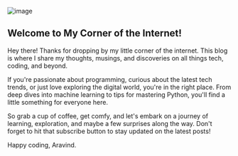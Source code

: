

![image](https://github.com/AravindSuresh97/AravindSuresh97.github.io/assets/138949012/333d4ded-aab3-4cd3-97ff-5241b670346f)


## Welcome to My Corner of the Internet!

Hey there! Thanks for dropping by my little corner of the internet. This blog is where I share my thoughts, musings, and discoveries on all things tech, coding, and beyond.

If you're passionate about programming, curious about the latest tech trends, or just love exploring the digital world, you're in the right place. From deep dives into machine learning to tips for mastering Python, you'll find a little something for everyone here.

So grab a cup of coffee, get comfy, and let's embark on a journey of learning, exploration, and maybe a few surprises along the way. Don't forget to hit that subscribe button to stay updated on the latest posts!

Happy coding,
Aravind.



